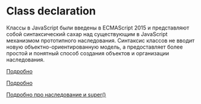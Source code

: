 # Class declaration

Классы в JavaScript были введены в ECMAScript 2015 и представляют собой синтаксический сахар над существующим в JavaScript механизмом прототипного наследования. Синтаксис классов не вводит новую объектно-ориентированную модель, а предоставляет более простой и понятный способ создания объектов и организации наследования.

[Подробно](https://learn.javascript.ru/class)

[Подробно](https://developer.mozilla.org/ru/docs/Web/JavaScript/Reference/Classes)

[Подробно про наследование и super()](https://learn.javascript.ru/class-inheritance)
